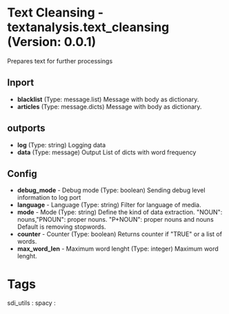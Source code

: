 # Text Cleansing - textanalysis.text_cleansing (Version: 0.0.1)

Prepares text for further processings

## Inport

* **blacklist** (Type: message.list) Message with body as dictionary.
* **articles** (Type: message.dicts) Message with body as dictionary.

## outports

* **log** (Type: string) Logging data
* **data** (Type: message) Output List of dicts with word frequency

## Config

* **debug_mode** - Debug mode (Type: boolean) Sending debug level information to log port
* **language** - Language (Type: string) Filter for language of media.
* **mode** - Mode (Type: string) Define the kind of data extraction. "NOUN": nouns,"PNOUN": proper nouns. "P+NOUN": proper nouns and nouns Default is removing stopwords.
* **counter** - Counter (Type: boolean) Returns counter if "TRUE" or a list of words.
* **max_word_len** - Maximum word lenght (Type: integer) Maximum word lenght.


# Tags
sdi_utils : spacy : 

